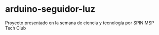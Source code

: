 # arduino-seguidor-luz
Proyecto presentado en la semana de ciencia y tecnología por SPIN MSP Tech Club
